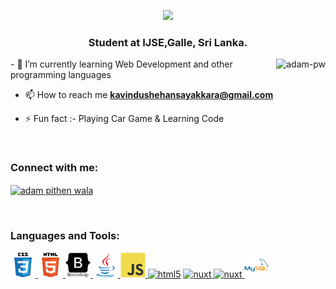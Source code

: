 <p align="center">
<img src="https://readme-typing-svg.herokuapp.com?color=blueCenter=true&vCenter=true&width=600&height=45&lines=Hi%2C+I'm+Kavindu+Shehan;Software+Engineer+and+Web+Developer;I'm+Studying+in+IJSE+Institute">
</p>
<h3 align="center">Student at IJSE,Galle, Sri Lanka.</h3>


<p><img align="right" src="https://github.com/Adam-pw/Adam-pw/blob/main/animation_500_kxa883sd.gif" alt="adam-pw" /></p>
- 🌱 I’m currently learning Web Development and other programming languages

- 📫 How to reach me **kavindushehansayakkara@gmail.com**

- ⚡ Fun fact :- Playing Car Game & Learning Code

<br>

<h3 align="left">Connect with me:</h3>
<p align="left">
  <a href="https://www.facebook.com/profile.php?id=100077026892529&mibextid=ZbWKwL" target="blank"><img align="center"
      src="https://raw.githubusercontent.com/rahuldkjain/github-profile-readme-generator/master/src/images/icons/Social/facebook.svg"
      alt="adam pithen wala" height="30" width="40" /></a>
 

</p>

<br>

<h3 align="left">Languages and Tools:</h3>
<p align="left"> <a href="https://developer.android.com" target="_blank" rel="noreferrer">  </a>  <a href="https://www.cprogramming.com/" target="_blank"
    rel="noreferrer">  </a> <a href="https://www.w3schools.com/cpp/" target="_blank" rel="noreferrer">
     </a> <a href="https://www.w3schools.com/css/" target="_blank"
    rel="noreferrer"> <img
      src="https://raw.githubusercontent.com/devicons/devicon/master/icons/css3/css3-original-wordmark.svg" alt="css3"
      width="40" height="40" /> </a> <a href="https://www.w3.org/html/" target="_blank" rel="noreferrer"> <img
      src="https://raw.githubusercontent.com/devicons/devicon/master/icons/html5/html5-original-wordmark.svg"
      alt="html5" width="40" height="40" /> </a> <a href="https://getbootstrap.com" target="_blank" rel="noreferrer">
    <img src="https://raw.githubusercontent.com/devicons/devicon/master/icons/bootstrap/bootstrap-plain-wordmark.svg"
      alt="bootstrap" width="40" height="40" /> </a> <a href="https://www.adobe.com/in/products/illustrator.html"
    target="_blank" rel="noreferrer">  </a> <a href="https://www.java.com" target="_blank" rel="noreferrer"> <img
      src="https://raw.githubusercontent.com/devicons/devicon/master/icons/java/java-original.svg" alt="java" width="40"
      height="40" /> </a> <a href="https://developer.mozilla.org/en-US/docs/Web/JavaScript" target="_blank"
    rel="noreferrer"><img
      src="https://raw.githubusercontent.com/devicons/devicon/master/icons/javascript/javascript-original.svg"
      alt="javascript" width="40" height="40" />  </a> <a href="https://vuejs.org/" target="_blank" rel="noreferrer"> <img
      src="https://avatars.githubusercontent.com/u/6128107?s=200&v=4"
      alt="html5" width="40" height="40" /></a> 
  <a href="https://nuxt.com/" target="_blank" rel="noreferrer"> <img
      src="https://nuxtjs.org/design-kit/colored-white-text.svg"
      alt="nuxt" width="40" height="40" /> </a>  <a href="https://tailwindcss.com" target="_blank" rel="noreferrer"> <img
      src="https://tailwindcss.com/_next/static/media/tailwindcss-logotype-white.e0b2bd6155fa0bed8e24ff6b28f4a911.svg"
      alt="nuxt" width="40" height="40" /> </a><a href="https://www.mysql.com/" target="_blank" rel="noreferrer"> <img
      src="https://raw.githubusercontent.com/devicons/devicon/master/icons/mysql/mysql-original-wordmark.svg"
      alt="mysql" width="40" height="40" /> </a> </a> <a href="https://nodejs.org" target="_blank" rel="noreferrer">  </a> <a href="https://pandas.pydata.org/" target="_blank" rel="noreferrer">
     </a> <a href="https://www.photoshop.com/en" target="_blank"
    rel="noreferrer">  </a> <a href="https://www.python.org" target="_blank" rel="noreferrer">  </a> <a href="https://reactjs.org/" target="_blank" rel="noreferrer">  </a> <a href="https://sass-lang.com" target="_blank" rel="noreferrer"> 

<br>

</p> 
